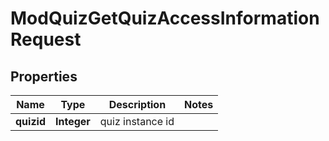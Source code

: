 

# ModQuizGetQuizAccessInformationRequest


## Properties

| Name | Type | Description | Notes |
|------------ | ------------- | ------------- | -------------|
|**quizid** | **Integer** | quiz instance id |  |



